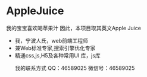# AppleJuice
我的宝宝喜欢喝苹果汁
因此，本项目取其英文Apple Juice

<ul>
<li>我，宁波人氏，web前端工程师</li>
<li>兼Web标准专家,搜索引擎优化专家</li>
<li>精通css,js,H5及各种常用UI 库，js库</li>

我的联系方式
QQ：46589025
微信号：46589025
